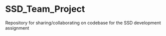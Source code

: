 # SSD_Team_Project
Repository for sharing/collaborating on codebase for the SSD development assignment
